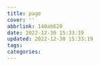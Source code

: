 ```yaml
---
title: page
cover: ''
abbrlink: 140ab620
date: 2022-12-30 15:33:19
updated: 2022-12-30 15:33:19
tags:
categories:
---
```

